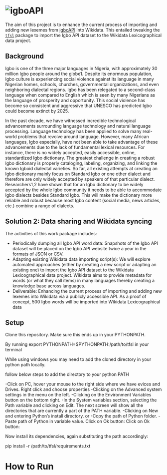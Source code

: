 
# ![igboAPI](https://user-images.githubusercontent.com/36100251/203620969-25db849c-3060-49a1-a43e-2c56afee68ca.svg)

The aim of this project is to enhance the current process of importing and adding new lexemes from [igboAPI](https://igboapi.com/) into Wikidata. 
This entailed tweaking the [`tfsl`](https://phabricator.wikimedia.org/source/tool-twofivesixlex/) package to import the Igbo API dataset to the Wikidata Lexicographical data project.



## Background
Igbo is one of the three major languages in Nigeria, with approximately 30 million Igbo people around the globe1. Despite its enormous population, Igbo culture is experiencing social violence against its language in many Nigerian homes, schools, churches, governmental organizations, and even neighboring dialectal regions. Igbo has been relegated to a second-class language when compared to English which is seen by many Nigerians as the language of prosperity and opportunity. This social violence has become so consistent and aggressive that UNESCO has predicted Igbo could become extinct by 2025.

In the past decade, we have witnessed incredible technological advancements surrounding language technology and natural language processing. Language technology has been applied to solve many real-world problems that revolve around language. However, many African languages, Igbo especially, have not been able to take advantage of these advancements due to the lack of fundamental lexical resources. For instance, there is no widely accepted, easily accessible, online, standardized Igbo dictionary. The greatest challenge in creating a robust Igbo dictionary is properly cataloging, labeling, organizing, and linking the  known Igboid dialectal varieties. So far, all existing attempts at creating an Igbo dictionary mainly focus on Standard Igbo or one other dialect and therefore are only widely accepted by speakers of that particular dialect. Researchers1,2 have shown that for an Igbo dictionary to be widely accepted by the whole Igbo community it needs to be able to accommodate Igbo dialects besides Standard Igbo. This will make the dictionary more reliable and robust because most Igbo content (social media, news articles, etc.) combine a range of dialects.

## Solution 2: Data sharing and Wikidata syncing
The activities of this work package includes:
- Periodically dumping all Igbo API word data: Snapshots of the Igbo API dataset will be placed on the Igbo API website twice a year in the formats of JSON or CSV.
- Adapting existing Wikidata data importing script(s): We will explore automated approaches (either by creating a new script or adapting an existing one) to import the Igbo API dataset to the Wikidata Lexicographical data project. Wikidata aims to provide metadata for words (or what they call items) in many languages thereby creating a knowledge base across languages.
- Deliverable: Enhancing the current process of importing and adding new lexemes into Wikidata via a publicly accessible API. As a proof of concept, 500 Igbo words will be imported into Wikidata Lexicographical data


## Setup
Clone this repository.
Make sure this ends up in your PYTHONPATH.

By running export PYTHONPATH=$PYTHONPATH:/path/to/tfsl in your terminal


While using windows you may need to add the cloned directory in your python path locally.

follow below steps to add the directory to your python PATH

-Click on PC, hover your mouse to the right side where we have evices and Drives. Right click and choose properties
-Clicking on the Advanced system settings in the menu on the left.
-Clicking on the Environment Variables button o​n the bottom right.
-In the System variables section, selecting the Path variable and clicking on Edit. The next screen will show all the directories that are currently a part of the PATH variable.
-Clicking on New and entering Python’s install directory.
or 
-Copy the path of Python folder.
-Paste path of Python in variable value. Click on Ok button: Click on Ok button:


Now install its dependencies, again substituting the path accordingly:

pip install -r /path/to/tfsl/requirements.txt



# How to Run

